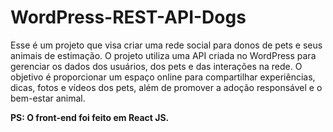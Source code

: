# WordPress-REST-API-Dogs

Esse é um projeto que visa criar uma rede social para donos de pets e seus animais de estimação. O projeto utiliza uma API criada no WordPress para gerenciar os dados dos usuários, dos pets e das interações na rede. O objetivo é proporcionar um espaço online para compartilhar experiências, dicas, fotos e vídeos dos pets, além de promover a adoção responsável e o bem-estar animal.

**PS: O front-end foi feito em React JS.**
